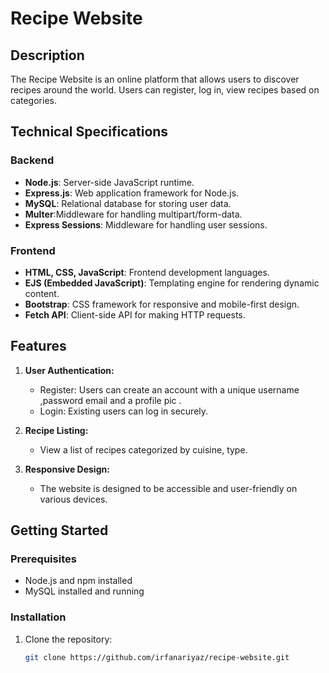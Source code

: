 # Recipe Website

## Description

The Recipe Website is an online platform that allows users to discover recipes around the world. Users can register, log in, view recipes based on categories.

## Technical Specifications

### Backend

- **Node.js**: Server-side JavaScript runtime.
- **Express.js**: Web application framework for Node.js.
- **MySQL**: Relational database for storing user data.
- **Multer**:Middleware for handling multipart/form-data.
- **Express Sessions**: Middleware for handling user sessions.

### Frontend

- **HTML, CSS, JavaScript**: Frontend development languages.
- **EJS (Embedded JavaScript)**: Templating engine for rendering dynamic content.
- **Bootstrap**: CSS framework for responsive and mobile-first design.
- **Fetch API**: Client-side API for making HTTP requests.

## Features

1. **User Authentication:**
   - Register: Users can create an account with a unique username ,password email and a profile pic .
   - Login: Existing users can log in securely.

2. **Recipe Listing:**
   - View a list of recipes categorized by cuisine, type.

3. **Responsive Design:**
   - The website is designed to be accessible and user-friendly on various devices.

## Getting Started

### Prerequisites

- Node.js and npm installed
- MySQL installed and running


### Installation

1. Clone the repository:

   ```bash
   git clone https://github.com/irfanariyaz/recipe-website.git